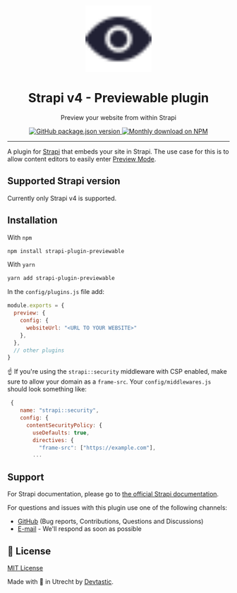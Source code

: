 <div align="center" width="150px">
  <img style="width: 150px; height: auto;" width="150" src="public/assets/logo.svg" alt="Logo - Strapi Previewable plugin" />
</div>
<div align="center">
  <h1>Strapi v4 - Previewable plugin</h1>
  <p>Preview your website from within Strapi</p>
  <a href="https://www.npmjs.org/package/strapi-plugin-previewable">
    <img alt="GitHub package.json version" src="https://img.shields.io/github/package-json/v/devtastic-org/strapi-plugin-previewable?label=npm&logo=npm">
  </a>
  <a href="https://www.npmjs.org/package/strapi-plugin-previewable">
    <img src="https://img.shields.io/npm/dm/strapi-plugin-previewable.svg" alt="Monthly download on NPM" />
  </a>
</div>

---

A plugin for [Strapi](https://github.com/strapi/strapi) that embeds your site in Strapi.
The use case for this is to allow content editors to easily enter [Preview Mode](https://nextjs.org/docs/advanced-features/preview-mode).

## Supported Strapi version

Currently only Strapi v4 is supported.

## Installation

With `npm`
```bash
npm install strapi-plugin-previewable
```

With `yarn`
```bash
yarn add strapi-plugin-previewable
```

In the `config/plugins.js` file add:

```js
module.exports = {
  preview: {
    config: {
      websiteUrl: "<URL TO YOUR WEBSITE>"
    },
  },
  // other plugins
}
```

☝️ If you're using the `strapi::security` middleware with CSP enabled, make sure
to allow your domain as a `frame-src`. Your `config/middlewares.js` should look something like:

```js
 {
    name: "strapi::security",
    config: {
      contentSecurityPolicy: {
        useDefaults: true,
        directives: {
          "frame-src": ["https://example.com"],
        ...
```

## Support

For Strapi documentation, please go to [the official Strapi documentation](https://strapi.io/documentation/).

For questions and issues with this plugin use one of the following channels:

- [GitHub](https://github.com/devtastic-org/strapi-plugin-previewable/issues) (Bug reports, Contributions, Questions and Discussions)
- [E-mail](mailto:hi@devtastic.co) - We'll respond as soon as possible

## 📝 License

[MIT License](LICENSE.md) 

Made with 💜 in Utrecht by [Devtastic](https://devtastic.co/).
